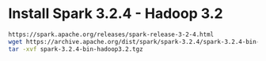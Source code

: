 # Install Spark 3.2.4 - Hadoop 3.2

```bash
https://spark.apache.org/releases/spark-release-3-2-4.html
wget https://archive.apache.org/dist/spark/spark-3.2.4/spark-3.2.4-bin-hadoop3.2.tgz
tar -xvf spark-3.2.4-bin-hadoop3.2.tgz
```